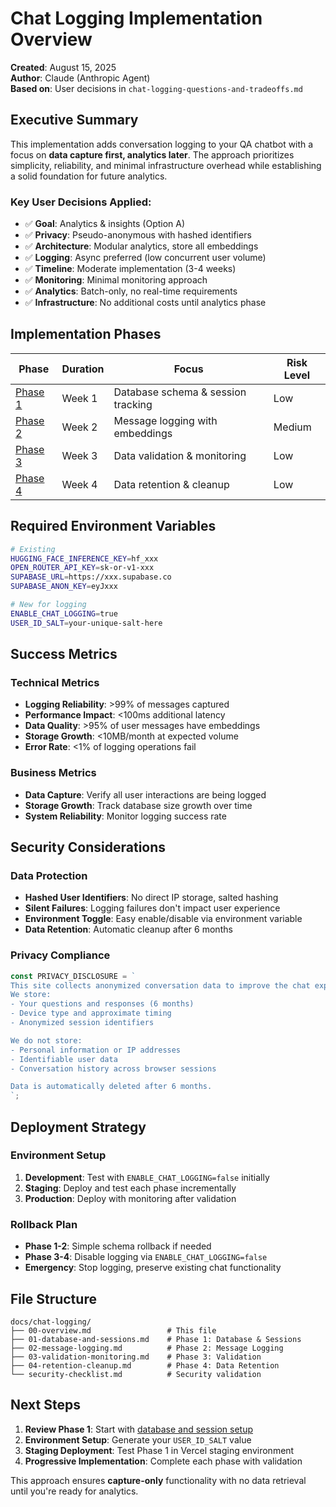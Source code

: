 # Chat Logging Implementation Overview

**Created**: August 15, 2025  
**Author**: Claude (Anthropic Agent)  
**Based on**: User decisions in `chat-logging-questions-and-tradeoffs.md`

## Executive Summary

This implementation adds conversation logging to your QA chatbot with a focus on **data capture first, analytics later**. The approach prioritizes simplicity, reliability, and minimal infrastructure overhead while establishing a solid foundation for future analytics.

### Key User Decisions Applied:
- ✅ **Goal**: Analytics & insights (Option A)
- ✅ **Privacy**: Pseudo-anonymous with hashed identifiers
- ✅ **Architecture**: Modular analytics, store all embeddings
- ✅ **Logging**: Async preferred (low concurrent user volume)
- ✅ **Timeline**: Moderate implementation (3-4 weeks)
- ✅ **Monitoring**: Minimal monitoring approach
- ✅ **Analytics**: Batch-only, no real-time requirements
- ✅ **Infrastructure**: No additional costs until analytics phase

## Implementation Phases

| Phase | Duration | Focus | Risk Level |
|-------|----------|-------|------------|
| [Phase 1](./01-database-and-sessions.md) | Week 1 | Database schema & session tracking | Low |
| [Phase 2](./02-message-logging.md) | Week 2 | Message logging with embeddings | Medium |
| [Phase 3](./03-validation-monitoring.md) | Week 3 | Data validation & monitoring | Low |
| [Phase 4](./04-retention-cleanup.md) | Week 4 | Data retention & cleanup | Low |

## Required Environment Variables

```bash
# Existing
HUGGING_FACE_INFERENCE_KEY=hf_xxx
OPEN_ROUTER_API_KEY=sk-or-v1-xxx
SUPABASE_URL=https://xxx.supabase.co
SUPABASE_ANON_KEY=eyJxxx

# New for logging
ENABLE_CHAT_LOGGING=true
USER_ID_SALT=your-unique-salt-here
```

## Success Metrics

### Technical Metrics
- **Logging Reliability**: >99% of messages captured
- **Performance Impact**: <100ms additional latency
- **Data Quality**: >95% of user messages have embeddings
- **Storage Growth**: <10MB/month at expected volume
- **Error Rate**: <1% of logging operations fail

### Business Metrics
- **Data Capture**: Verify all user interactions are being logged
- **Storage Growth**: Track database size growth over time
- **System Reliability**: Monitor logging success rate

## Security Considerations

### Data Protection
- **Hashed User Identifiers**: No direct IP storage, salted hashing
- **Silent Failures**: Logging failures don't impact user experience
- **Environment Toggle**: Easy enable/disable via environment variable
- **Data Retention**: Automatic cleanup after 6 months

### Privacy Compliance
```typescript
const PRIVACY_DISCLOSURE = `
This site collects anonymized conversation data to improve the chat experience.
We store:
- Your questions and responses (6 months)
- Device type and approximate timing
- Anonymized session identifiers

We do not store:
- Personal information or IP addresses
- Identifiable user data
- Conversation history across browser sessions

Data is automatically deleted after 6 months.
`;
```

## Deployment Strategy

### Environment Setup
1. **Development**: Test with `ENABLE_CHAT_LOGGING=false` initially
2. **Staging**: Deploy and test each phase incrementally
3. **Production**: Deploy with monitoring after validation

### Rollback Plan
- **Phase 1-2**: Simple schema rollback if needed
- **Phase 3-4**: Disable logging via `ENABLE_CHAT_LOGGING=false`
- **Emergency**: Stop logging, preserve existing chat functionality

## File Structure

```
docs/chat-logging/
├── 00-overview.md                 # This file
├── 01-database-and-sessions.md    # Phase 1: Database & Sessions
├── 02-message-logging.md          # Phase 2: Message Logging
├── 03-validation-monitoring.md    # Phase 3: Validation
├── 04-retention-cleanup.md        # Phase 4: Data Retention
└── security-checklist.md          # Security validation
```

## Next Steps

1. **Review Phase 1**: Start with [database and session setup](./01-database-and-sessions.md)
2. **Environment Setup**: Generate your `USER_ID_SALT` value
3. **Staging Deployment**: Test Phase 1 in Vercel staging environment
4. **Progressive Implementation**: Complete each phase with validation

This approach ensures **capture-only** functionality with no data retrieval until you're ready for analytics.